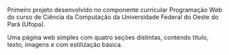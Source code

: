 Primeiro projeto desenvolvido no componente curricular Programação Web do curso de Ciência da Computação da Universidade Federal do Oeste do Pará (Ufopa).

Uma página web simples com quatro seções distintas, contendo título, texto, imagens e com estilização básica.